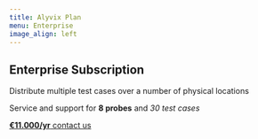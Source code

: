 ```yaml
---
title: Alyvix Plan
menu: Enterprise
image_align: left
---
```


## **Enterprise** Subscription

Distribute multiple test cases over a number of physical locations

Service and support for **8 probes** and *30 test cases*

[**€11.000/yr** contact us](..\_subscription_enterprise\contact_us?classes=btn,btn-primary,btn-lg)
